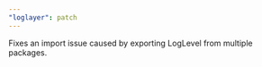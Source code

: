 ```yaml
---
"loglayer": patch
---
```


Fixes an import issue caused by exporting LogLevel from multiple packages.
